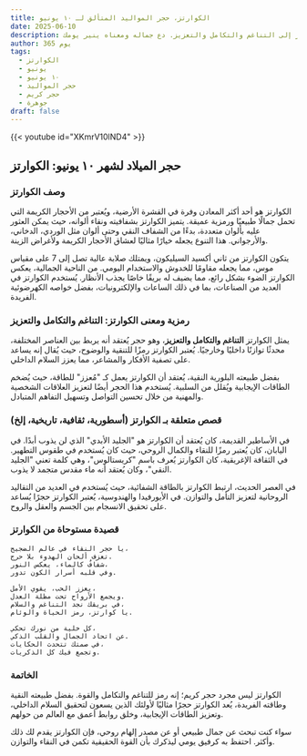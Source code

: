 ```yaml
---
title: الكوارتز، حجر المواليد المتألق لـ ١٠ يونيو
date: 2025-06-10
description: اشعر بأهمية الكوارتز، حجر المواليد لـ ١٠ يونيو الذي يرمز إلى التناغم والتكامل والتعزيز. دع جماله ومعناه ينير يومك.
author: 365 يوم
tags:
  - الكوارتز
  - يونيو
  - ١٠ يونيو
  - حجر المواليد
  - حجر كريم
  - جوهرة
draft: false
---
```


{{< youtube id="XKmrV10lND4" >}}

## حجر الميلاد لشهر ١٠ يونيو: الكوارتز

### وصف الكوارتز

الكوارتز هو أحد أكثر المعادن وفرة في القشرة الأرضية، ويُعتبر من الأحجار الكريمة التي تحمل جمالًا طبيعيًا ورمزية عميقة. يتميز الكوارتز بشفافيته ونقاء ألوانه، حيث يمكن العثور عليه بألوان متعددة، بدءًا من الشفاف النقي وحتى ألوان مثل الوردي، الدخاني، والأرجواني. هذا التنوع يجعله خيارًا مثاليًا لعشاق الأحجار الكريمة ولأغراض الزينة.

يتكون الكوارتز من ثاني أكسيد السيليكون، ويمتلك صلابة عالية تصل إلى 7 على مقياس موس، مما يجعله مقاومًا للخدوش والاستخدام اليومي. من الناحية الجمالية، يعكس الكوارتز الضوء بشكل رائع، مما يضيف له بريقًا خاصًا يجذب الأنظار. يُستخدم الكوارتز في العديد من الصناعات، بما في ذلك الساعات والإلكترونيات، بفضل خواصه الكهرضوئية الفريدة.

### رمزية ومعنى الكوارتز: التناغم والتكامل والتعزيز

يمثل الكوارتز **التناغم والتكامل والتعزيز**، وهو حجر يُعتقد أنه يربط بين العناصر المختلفة، محدثًا توازنًا داخليًا وخارجيًا. يُعتبر الكوارتز رمزًا للتنقية والوضوح، حيث يُقال إنه يساعد على تصفية الأفكار والمشاعر، مما يعزز السلام الداخلي.

بفضل طبيعته البلورية النقية، يُعتقد أن الكوارتز يعمل كـ "مُعزز" للطاقة، حيث يُضخم الطاقات الإيجابية ويُقلل من السلبية. يُستخدم هذا الحجر أيضًا لتعزيز العلاقات الشخصية والمهنية من خلال تحسين التواصل وتسهيل التفاهم المتبادل.

### قصص متعلقة بـ الكوارتز (أسطورية، ثقافية، تاريخية، إلخ)

في الأساطير القديمة، كان يُعتقد أن الكوارتز هو "الجليد الأبدي" الذي لن يذوب أبدًا. في اليابان، كان يُعتبر رمزًا للنقاء والكمال الروحي، حيث كان يُستخدم في طقوس التطهير. في الثقافة الإغريقية، كان الكوارتز يُعرف باسم "كريستالوس"، وهي كلمة تعني "الجليد النقي"، وكان يُعتقد أنه ماء مقدس متجمد لا يذوب.

في العصر الحديث، ارتبط الكوارتز بالطاقة الشفائية، حيث يُستخدم في العديد من التقاليد الروحانية لتعزيز التأمل والتوازن. في الأيورفيدا والهندوسية، يُعتبر الكوارتز حجرًا يُساعد على تحقيق الانسجام بين الجسم والعقل والروح.

### قصيدة مستوحاة من الكوارتز

```
يا حجر النقاء في عالم الضجيج،  
تعزف ألحان الهدوء بلا حرج.  
شفافٌ كالماء، يعكس النور،  
وفي قلبه أسرار الكون تدور.

يعزز الحب، يقوي الأمل،  
ويجمع الأرواح تحت مظلة العدل.  
في بريقك نجد التناغم والسلام،  
يا كوارتز، رمز الحياة والوئام.

كل خلية من نورك تحكي،  
عن اتحاد الجمال والقلب الذكي.  
في صمتك تتحدث الحكايات،  
وتجمع فيك كل الذكريات.
```

### الخاتمة

الكوارتز ليس مجرد حجر كريم؛ إنه رمز للتناغم والتكامل والقوة. بفضل طبيعته النقية وطاقته الفريدة، يُعد الكوارتز حجرًا مثاليًا لأولئك الذين يسعون لتحقيق السلام الداخلي، وتعزيز الطاقات الإيجابية، وخلق روابط أعمق مع العالم من حولهم.

سواء كنت تبحث عن جمال طبيعي أو عن مصدر إلهام روحي، فإن الكوارتز يقدم لك ذلك وأكثر. احتفظ به كرفيق يومي ليذكرك بأن القوة الحقيقية تكمن في النقاء والتوازن.